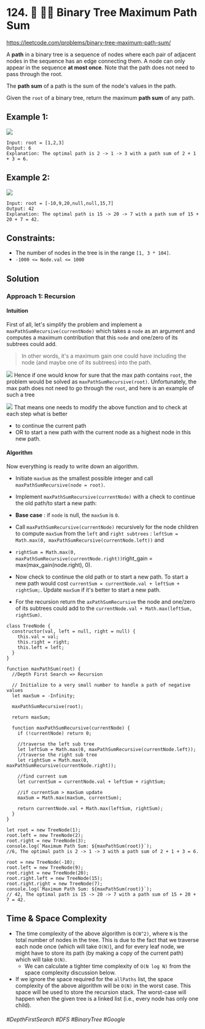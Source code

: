 # 124. 🔎 👩‍🦯  Binary Tree Maximum Path Sum
https://leetcode.com/problems/binary-tree-maximum-path-sum/

A <b>path</b> in a binary tree is a sequence of nodes where each pair of adjacent nodes in the sequence has an edge connecting them. A node can only appear in the sequence <b>at most once</b>. Note that the path does not need to pass through the root.

The <b>path sum</b> of a path is the sum of the node's values in the path.

Given the `root` of a binary tree, return the maximum <b>path sum</b> of any path.

## Example 1:
![](https://assets.leetcode.com/uploads/2020/10/13/exx1.jpg)
````
Input: root = [1,2,3]
Output: 6
Explanation: The optimal path is 2 -> 1 -> 3 with a path sum of 2 + 1 + 3 = 6.
````
## Example 2:
![](https://assets.leetcode.com/uploads/2020/10/13/exx2.jpg)
````
Input: root = [-10,9,20,null,null,15,7]
Output: 42
Explanation: The optimal path is 15 -> 20 -> 7 with a path sum of 15 + 20 + 7 = 42.
````

## Constraints:
- The number of nodes in the tree is in the range `[1, 3 * 104]`.
- `-1000 <= Node.val <= 1000`

## Solution 
### Approach 1: Recursion
#### Intuition

First of all, let's simplify the problem and implement a `maxPathSumRecursive(currentNode)` which takes a `node` as an argument and computes a maximum contribution that this `node` and one/zero of its subtrees could add.

> In other words, it's a maximum gain one could have including the node (and maybe one of its subtrees) into the path.

![](https://leetcode.com/problems/binary-tree-maximum-path-sum/Figures/124/124_gains.png)
Hence if one would know for sure that the max path contains `root`, the problem would be solved as `maxPathSumRecursive(root)`. Unfortunately, the max path does not need to go through the `root`, and here is an example of such a tree

![](https://leetcode.com/problems/binary-tree-maximum-path-sum/Figures/124/124_max_path.png)
That means one needs to modify the above function and to check at each step what is better
- to continue the current path 
- OR to start a new path with the current node as a highest node in this new path.

#### Algorithm

Now everything is ready to write down an algorithm.
- Initiate `maxSum` as the smallest possible integer and call `maxPathSumRecursive(node = root)`.

- Implement `maxPathSumRecursive(currentNode)` with a check to continue the old path/to start a new path:

- <b>Base case</b> : if `node` is null, the `maxSum` is `0`.

- Call `maxPathSumRecursive(currentNode)` recursively for the node children to compute `maxSum` from the `left` and `right subtrees` : `leftSum = Math.max(0, maxPathSumRecursive(currentNode.left))` and

- `rightSum = Math.max(0, maxPathSumRecursive(currentNode.right))`right_gain = max(max_gain(node.right), 0).

- Now check to continue the old path or to start a new path. To start a new path would cost `currentSum = currentNode.val + leftSum + rightSum;`. Update `maxSum` if it's better to start a new path.

- For the recursion return the `axPathSumRecursive` the node and one/zero of its subtrees could add to the `currentNode.val + Math.max(leftSum, rightSum)`.

````
class TreeNode {
  constructor(val, left = null, right = null) {
    this.val = val;
    this.right = right;
    this.left = left;
  }
}

function maxPathSum(root) {
  //Depth First Search => Recursion

  // Initialize to a very small number to handle a path of negative values
  let maxSum = -Infinity;

  maxPathSumRecursive(root);

  return maxSum;

  function maxPathSumRecursive(currentNode) {
    if (!currentNode) return 0;

    //traverse the left sub tree
    let leftSum = Math.max(0, maxPathSumRecursive(currentNode.left));
    //traverse the right sub tree
    let rightSum = Math.max(0, maxPathSumRecursive(currentNode.right));

    //find current sum
    let currentSum = currentNode.val + leftSum + rightSum;

    //if currentSum > maxSum update
    maxSum = Math.max(maxSum, currentSum);

    return currentNode.val + Math.max(leftSum, rightSum);
  }
}

let root = new TreeNode(1);
root.left = new TreeNode(2);
root.right = new TreeNode(3);
console.log(`Maximum Path Sum: ${maxPathSum(root)}`); 
//6, The optimal path is 2 -> 1 -> 3 with a path sum of 2 + 1 + 3 = 6.

root = new TreeNode(-10);
root.left = new TreeNode(9);
root.right = new TreeNode(20);
root.right.left = new TreeNode(15);
root.right.right = new TreeNode(7);
console.log(`Maximum Path Sum: ${maxPathSum(root)}`); 
// 42, The optimal path is 15 -> 20 -> 7 with a path sum of 15 + 20 + 7 = 42.
````

## Time & Space Complexity
- The time complexity of the above algorithm is `O(N^2)`, where `N` is the total number of nodes in the tree. This is due to the fact that we traverse each node once (which will take `O(N)`), and for every leaf node, we might have to store its path (by making a copy of the current path) which will take `O(N)`.
  - We can calculate a tighter time complexity of `O(N log N)` from the space complexity discussion below.
- If we ignore the space required for the `allPaths` list, the space complexity of the above algorithm will be `O(N)` in the worst case. This space will be used to store the recursion stack. The worst-case will happen when the given tree is a linked list (i.e., every node has only one child).

###### #DepthFirstSearch #DFS #BinaryTree #Google
